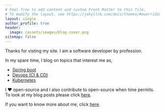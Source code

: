 ```yaml
---
# Feel free to add content and custom Front Matter to this file.
# To modify the layout, see https://jekyllrb.com/docs/themes/#overriding-theme-defaults
layout: single
author_profile: true
header:
  image: /assets/images/blog-cover.png
sitemap: false
---
```

Thanks for visting my site. I am a software developer by profession.

In my spare time, I blog on topics that interest me as,
- [Spring boot](/tags/#spring-boot)
- [Devops (CI & CD)](/tags/#devops)
- [Kubernetes](/tags/#kubernetes)

I :heart: open-source and I also contribute to open-source when time permits. To look at my blog posts please click [here](/categories/).

If you want to know more about me, click [here](https://resume.malathi.dev).